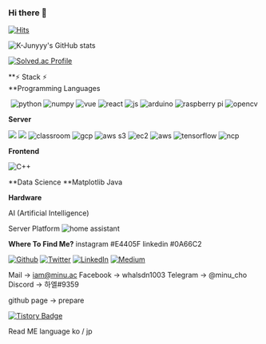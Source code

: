### Hi there 👋

<!-- hits -->
[![Hits](https://hits.seeyoufarm.com/api/count/incr/badge.svg?url=https%3A%2F%2Fgithub.com%2FDev-minu&count_bg=%2379C83D&title_bg=%23555555&icon=&icon_color=%23E7E7E7&title=hits&edge_flat=false)](https://hits.seeyoufarm.com)

![K-Junyyy's GitHub stats](https://github-readme-stats.vercel.app/api?username=Dev-minu&show_icons=true&theme=radical)  


[![Solved.ac Profile](http://mazassumnida.wtf/api/v2/generate_badge?boj=Minu)](https://solved.ac/whalsdn1003/)



**⚡ Stack ⚡ <br>
**Programming Languages
<p align="center">
<!-- python -->
<img alt="python" src="https://img.shields.io/badge/Python-3776AB?style=flat&logo=Python&logoColor=ffffff"/>

<!-- numpy -->
<img alt="numpy" src="https://img.shields.io/badge/Numpy-013243?style=flat&logo=numpy&logoColor=ffffff"/>

<!-- vue -->
<img alt="vue" src="https://img.shields.io/badge/Vue.js-4FC08D?style=flat&logo=Vue.js&logoColor=ffffff"/>

<!-- React -->
<img alt="react" src="https://img.shields.io/badge/React-61DAFB?style=flat&logo=React&logoColor=ffffff"/>

<!-- js -->
<img alt="js" src="https://img.shields.io/badge/Javascript-F7DF1E?style=flat&logo=Javascript&logoColor=ffffff"/>


<!-- arduino -->
<img alt="arduino" src="https://img.shields.io/badge/Arduino-00979D?style=flat&logo=Arduino&logoColor=ffffff"/>

<!-- Raspberry pi -->
<img alt="raspberry pi" src="https://img.shields.io/badge/Raspberry Pi-A22846?style=flat&logo=Raspberry pi&logoColor=ffffff"/>

<!-- OpenCV -->
<img alt="opencv" src="https://img.shields.io/badge/OpenCV-5C3EE8?style=flat&logo=OpenCV&logoColor=ffffff"/>

**Server**
<!-- 도커 -->
<img src="https://img.shields.io/badge/Docker-2496ED?style=flat&logo=Docker&logoColor=ffffff"/>

<!-- ncp -->
<img src="https://img.shields.io/badge/Naver Cloud Platform-03C75A?style=flat&logo=Naver&logoColor=ffffff"/>

<!-- Classroom -> etc -->
<img alt="classroom" src="https://img.shields.io/badge/Google Certified Educator-0F9D58?style=flat&logo=Google Classroom&logoColor=ffffff"/>

<!-- gcp -->
<img alt="gcp" src="https://img.shields.io/badge/Google Cloud Platform-4285F4?style=flat&logo=Google Cloud&logoColor=ffffff"/>

<!-- amazon s3 -->
<img alt="aws s3" src="https://img.shields.io/badge/AWS S3-569A31?style=flat&logo=Amazon S3&logoColor=ffffff"/>

<!-- amazon ec2 -->
<img alt="ec2" src="https://img.shields.io/badge/AWS EC2-FF9900?style=flat&logo=Amazon EC2&logoColor=ffffff"/>

<!-- aws -->
<img alt="aws" src="https://img.shields.io/badge/Amazon Web Service-FF6F00?style=flat&logo=Amazon AWS&logoColor=ffffff"/>

<!-- tensorflow -->
<img alt="tensorflow" src="https://img.shields.io/badge/Tensorflow-2496ED?style=flat&logo=Tensorflow&logoColor=ffffff"/>

<!-- ncp -->
<img alt="ncp" src="https://img.shields.io/badge/Docker-2496ED?style=flat&logo=Docker&logoColor=ffffff"/>



**Frontend**
<!-- C++ -->
<img alt="C++" src="https://img.shields.io/badge/C++-00599C?style=flat&logo='C++'&logoColor=ffffff"/>


**Data Science
**Matplotlib
Java


**Hardware**

AI (Artificial Intelligence)

Server Platform
<img alt="home assistant" src="https://img.shields.io/badge/Home Assistant-41BDF5?style=flat&logo=Home Assistant&logoColor=ffffff"/>


**Where To Find Me?**
instagram #E4405F
linkedin #0A66C2

<p><a href="https://github.com/thmsgbrt" target="_blank"><img alt="Github" src="https://img.shields.io/badge/GitHub-%2312100E.svg?&style=for-the-badge&logo=Github&logoColor=white" /></a> <a href="https://twitter.com/Guibz16" target="_blank"><img alt="Twitter" src="https://img.shields.io/badge/twitter-%231DA1F2.svg?&style=for-the-badge&logo=twitter&logoColor=white" /></a> <a href="https://www.linkedin.com/in/thomas-guibert" target="_blank"><img alt="LinkedIn" src="https://img.shields.io/badge/linkedin-%230077B5.svg?&style=for-the-badge&logo=linkedin&logoColor=white" /></a> <a href="https://medium.com/@th.guibert" target="_blank"><img alt="Medium" src="https://img.shields.io/badge/medium-%2312100E.svg?&style=for-the-badge&logo=medium&logoColor=white" /></a>


Mail -> iam@minu.ac 
Facebook -> whalsdn1003
Telegram -> @minu_cho
Discord -> 하엘#9359

github page -> prepare

[![Tistory Badge](https://img.shields.io/badge/Tech%20Blog-555263?style=flat&logoColor=white)]("https://cocoon1787.tistory.com/)

Read ME language
ko / jp

<!--
**Dev-minu/Dev-minu** is a ✨ _special_ ✨ repository because its `README.md` (this file) appears on your GitHub profile.

Here are some ideas to get you started:

- 🔭 I’m currently working on ...
- 🌱 I’m currently learning ...
- 👯 I’m looking to collaborate on ...
- 🤔 I’m looking for help with ...
- 💬 Ask me about ...
- 📫 How to reach me: ...
- 😄 Pronouns: ...
- ⚡ Fun fact: ...
-->
